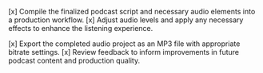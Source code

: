 [x] Compile the finalized podcast script and necessary audio elements into a production workflow.
[x] Adjust audio levels and apply any necessary effects to enhance the listening experience.


[x] Export the completed audio project as an MP3 file with appropriate bitrate settings.
[x] Review feedback to inform improvements in future podcast content and production quality.